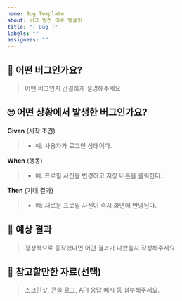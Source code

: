 ```yaml
---
name: Bug Template
about: 버그 발견 이슈 템플릿
title: "[ Bug ]"
labels: ""
assignees: ""
---
```


## 🐞 어떤 버그인가요?

> 어떤 버그인지 간결하게 설명해주세요

## 🙄 어떤 상황에서 발생한 버그인가요?

**Given** (시작 조건)

> - 예: 사용자가 로그인 상태이다.

**When** (행동)

> - 예: 프로필 사진을 변경하고 저장 버튼을 클릭한다.

**Then** (기대 결과)

> - 예: 새로운 프로필 사진이 즉시 화면에 반영된다.

## 🎁 예상 결과

> 정상적으로 동작했다면 어떤 결과가 나왔을지 작성해주세요

## 📃 참고할만한 자료(선택)

> 스크린샷, 콘솔 로그, API 응답 예시 등 첨부해주세요.
